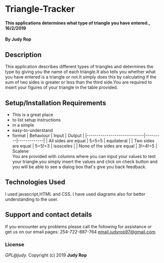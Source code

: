 # Triangle-Tracker
#### This applications determines what type of triangle you have entered., 16/2/2019
#### By **Judy Rop**
## Description
This application describes different types of triangles and determines the type by giving you the name of each triangle.It also tells you whether what you have entered is a triangle or not.It simply does this by calculating if the sum of two sides is greater or less than the third side.You are required to insert your figures of your triangle in the table provided.
## Setup/Installation Requirements
* This is a great place
* to list setup instructions
* in a simple
* easy-to-understand
* format
| Behaviour                   | Input   | Output      |
|-----------------------------|---------|-------------|
| All sides are equal         | 5=5=5   | equilateral |
| Two sides are equal         | 5=5!=3  | isosceles   |
| None of the sides are equal | 3!=4!=5 | Scalene     
You are provided with columns where you can input your values to test your triangle.you simply insert the values and click on check button and you will be able to see a dialog box that's give you back feedback.

## Technologies Used
I used javascript,HTML and CSS. I have used diagrams also for better understanding to the user.

## Support and contact details
If you encounter any problems please call the following for assistance or get us on our email pages:
  254-722-887-764
  email.judyrop97@gmail.com.

### License
*GPL@judy.*
Copyright (c) 2019 **Judy Rop**
